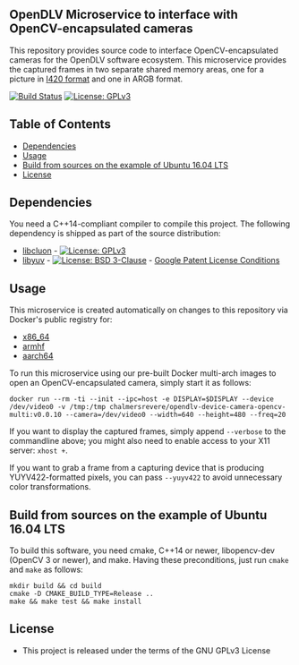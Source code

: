 ## OpenDLV Microservice to interface with OpenCV-encapsulated cameras

This repository provides source code to interface OpenCV-encapsulated cameras
for the OpenDLV software ecosystem. This microservice provides the captured frames
in two separate shared memory areas, one for a picture in [I420 format](https://wiki.videolan.org/YUV/#I420)
and one in ARGB format.

[![Build Status](https://travis-ci.org/chalmers-revere/opendlv-device-camera-opencv.svg?branch=master)](https://travis-ci.org/chalmers-revere/opendlv-device-camera-opencv) [![License: GPLv3](https://img.shields.io/badge/license-GPL--3-blue.svg
)](https://www.gnu.org/licenses/gpl-3.0.txt)


## Table of Contents
* [Dependencies](#dependencies)
* [Usage](#usage)
* [Build from sources on the example of Ubuntu 16.04 LTS](#build-from-sources-on-the-example-of-ubuntu-1604-lts)
* [License](#license)


## Dependencies
You need a C++14-compliant compiler to compile this project. The following
dependency is shipped as part of the source distribution:

* [libcluon](https://github.com/chrberger/libcluon) - [![License: GPLv3](https://img.shields.io/badge/license-GPL--3-blue.svg
)](https://www.gnu.org/licenses/gpl-3.0.txt)
* [libyuv](https://chromium.googlesource.com/libyuv/libyuv/+/master) - [![License: BSD 3-Clause](https://img.shields.io/badge/License-BSD%203--Clause-blue.svg)](https://opensource.org/licenses/BSD-3-Clause) - [Google Patent License Conditions](https://chromium.googlesource.com/libyuv/libyuv/+/master/PATENTS)


## Usage
This microservice is created automatically on changes to this repository via Docker's public registry for:
* [x86_64](https://hub.docker.com/r/chalmersrevere/opendlv-device-camera-opencv-amd64/tags/)
* [armhf](https://hub.docker.com/r/chalmersrevere/opendlv-device-camera-opencv-armhf/tags/)
* [aarch64](https://hub.docker.com/r/chalmersrevere/opendlv-device-camera-opencv-aarch64/tags/)

To run this microservice using our pre-built Docker multi-arch images to open
an OpenCV-encapsulated camera, simply start it as follows:

```
docker run --rm -ti --init --ipc=host -e DISPLAY=$DISPLAY --device /dev/video0 -v /tmp:/tmp chalmersrevere/opendlv-device-camera-opencv-multi:v0.0.10 --camera=/dev/video0 --width=640 --height=480 --freq=20
```

If you want to display the captured frames, simply append `--verbose` to the
commandline above; you might also need to enable access to your X11 server: `xhost +`.

If you want to grab a frame from a capturing device that is producing YUYV422-formatted pixels,
you can pass `--yuyv422` to avoid unnecessary color transformations.

## Build from sources on the example of Ubuntu 16.04 LTS
To build this software, you need cmake, C++14 or newer, libopencv-dev
(OpenCV 3 or newer), and make. Having these preconditions, just run `cmake` and
`make` as follows:

```
mkdir build && cd build
cmake -D CMAKE_BUILD_TYPE=Release ..
make && make test && make install
```


## License

* This project is released under the terms of the GNU GPLv3 License

